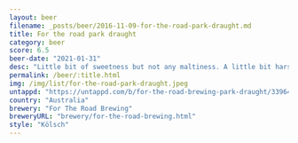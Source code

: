```yaml
---
layout: beer
filename: _posts/beer/2016-11-09-for-the-road-park-draught.md
title: For the road park draught
category: beer
score: 6.5
beer-date: "2021-01-31"
desc: "Little bit of sweetness but not any maltiness. A little bit harsh towards the end. But overall very easy drinking without much flavour"
permalink: /beer/:title.html
img: /img/list/for-the-road-park-draught.jpeg
untappd: "https://untappd.com/b/for-the-road-brewing-park-draught/3396448"
country: "Australia"
brewery: "For The Road Brewing"
breweryURL: "brewery/for-the-road-brewing.html"
style: "Kölsch"
---
```

